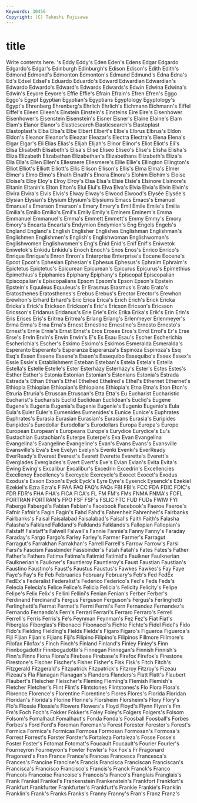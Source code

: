 ```yaml
---
Keywords: 30456 
Copyright: (C) Takeshi Fujisawa
---
```


# title

Write contents here.
's Eddy Eddy's Eden Eden's Edens Edgar Edgardo
Edgardo's Edgar's Edinburgh Edinburgh's Edison Edison's Edith Edith's Edmond Edmond's
Edmonton Edmonton's Edmund Edmund's Edna Edna's Ed's Edsel Edsel's Eduardo
Eduardo's Edward Edwardian Edwardian's Edwardo Edwardo's Edward's Edwards Edwards's Edwin
Edwina Edwina's Edwin's Eeyore Eeyore's Effie Effie's Efrain Efrain's Efren
Efren's Eggo Eggo's Egypt Egyptian Egyptian's Egyptians Egyptology Egyptology's Egypt's
Ehrenberg Ehrenberg's Ehrlich Ehrlich's Eichmann Eichmann's Eiffel Eiffel's Eileen Eileen's
Einstein Einstein's Einsteins Eire Eire's Eisenhower Eisenhower's Eisenstein Eisenstein's Eisner
Eisner's Elaine Elaine's Elam Elam's Elanor Elanor's Elasticsearch Elasticsearch's Elastoplast
Elastoplast's Elba Elba's Elbe Elbert Elbert's Elbe's Elbrus Elbrus's Eldon
Eldon's Eleanor Eleanor's Eleazar Eleazar's Electra Electra's Elena Elena's Elgar
Elgar's Eli Elias Elias's Elijah Elijah's Elinor Elinor's Eliot Eliot's
Eli's Elisa Elisabeth Elisabeth's Elisa's Elise Eliseo Eliseo's Elise's Elisha
Elisha's Eliza Elizabeth Elizabethan Elizabethan's Elizabethans Elizabeth's Eliza's Ella Ella's
Ellen Ellen's Ellesmere Ellesmere's Ellie Ellie's Ellington Ellington's Elliot Elliot's
Elliott Elliott's Ellis Ellison Ellison's Ellis's Elma Elma's Elmer Elmer's
Elmo Elmo's Elnath Elnath's Elnora Elnora's Elohim Elohim's Eloise Eloise's
Eloy Eloy's Elroy Elroy's Elsa Elsa's Elsie Elsie's Elsinore Elsinore's
Eltanin Eltanin's Elton Elton's Elul Elul's Elva Elva's Elvia Elvia's
Elvin Elvin's Elvira Elvira's Elvis Elvis's Elway Elway's Elwood Elwood's
Elysée Elysée's Elysian Elysian's Elysium Elysium's Elysiums Emacs Emacs's Emanuel
Emanuel's Emerson Emerson's Emery Emery's Emil Emile Emile's Emilia Emilia's
Emilio Emilio's Emil's Emily Emily's Eminem Eminem's Emma Emmanuel Emmanuel's
Emma's Emmett Emmett's Emmy Emmy's Emory Emory's Encarta Encarta's Endymion
Endymion's Eng Engels Engels's England England's English Englisher Englishes Englishman
Englishman's Englishmen Englishmen's English's Englishwoman Englishwoman's Englishwomen Englishwomen's Eng's Enid
Enid's Enif Enif's Eniwetok Eniwetok's Enkidu Enkidu's Enoch Enoch's Enos
Enos's Enrico Enrico's Enrique Enrique's Enron Enron's Enterprise Enterprise's Eocene
Eocene's Epcot Epcot's Ephesian Ephesian's Ephesus Ephesus's Ephraim Ephraim's Epictetus
Epictetus's Epicurean Epicurean's Epicurus Epicurus's Epimethius Epimethius's Epiphanies Epiphany Epiphany's
Episcopal Episcopalian Episcopalian's Episcopalians Epsom Epsom's Epson Epson's Epstein Epstein's
Equuleus Equuleus's Er Erasmus Erasmus's Erato Erato's Eratosthenes Eratosthenes's Erebus
Erebus's Erector Erector's Erewhon Erewhon's Erhard Erhard's Eric Erica Erica's
Erich Erich's Erick Ericka Ericka's Erick's Erickson Erickson's Eric's Ericson
Ericson's Ericsson Ericsson's Eridanus Eridanus's Erie Erie's Erik Erika Erika's
Erik's Erin Erin's Eris Erises Eris's Eritrea Eritrea's Erlang Erlang's
Erlenmeyer Erlenmeyer's Erma Erma's Erna Erna's Ernest Ernestine Ernestine's Ernesto
Ernesto's Ernest's Ernie Ernie's Ernst Ernst's Eros Eroses Eros's Errol
Errol's Er's Erse Erse's ErvIn ErvIn's Erwin Erwin's E's Es
Esau Esau's Escher Escherichia Escherichia's Escher's Eskimo Eskimo's Eskimos Esmeralda
Esmeralda's Esperanto Esperanto's Esperanza Esperanza's Espinoza Espinoza's Esq Esq's Essen
Essene Essene's Essen's Essequibo Essequibo's Essex Essex's Essie Essie's Establishment
Esteban Esteban's Estela Estela's Estella Estella's Estelle Estelle's Ester Esterházy
Esterházy's Ester's Estes Estes's Esther Esther's Estonia Estonian Estonian's Estonians
Estonia's Estrada Estrada's Ethan Ethan's Ethel Ethelred Ethelred's Ethel's Ethernet
Ethernet's Ethiopia Ethiopian Ethiopian's Ethiopians Ethiopia's Etna Etna's Eton Eton's
Etruria Etruria's Etruscan Etruscan's Etta Etta's Eu Eucharist Eucharistic Eucharist's
Eucharists Euclid Euclidean Euclidean's Euclid's Eugene Eugene's Eugenia Eugenia's Eugenie
Eugenie's Eugenio Eugenio's Eula Eula's Euler Euler's Eumenides Eumenides's Eunice
Eunice's Euphrates Euphrates's Eurasia Eurasian Eurasian's Eurasians Eurasia's Euripides Euripides's
Eurodollar Eurodollar's Eurodollars Europa Europa's Europe European European's Europeans Europe's
Eurydice Eurydice's Eu's Eustachian Eustachian's Euterpe Euterpe's Eva Evan Evangelina
Evangelina's Evangeline Evangeline's Evan's Evans Evans's Evansville Evansville's Eva's Eve
Evelyn Evelyn's Evenki Evenki's EverReady EverReady's Everest Everest's Everett Everette
Everette's Everett's Everglades Everglades's Evert Evert's Eve's Evian Evian's Evita
Evita's Ewing Ewing's Excalibur Excalibur's Excedrin Excedrin's Excellencies Excellency Excellency's
Exercycle Exercycle's Exocet Exocet's Exodus Exodus's Exxon Exxon's Eyck Eyck's
Eyre Eyre's Eysenck Eysenck's Ezekiel Ezekiel's Ezra Ezra's F FAA
FAQ FAQ's FAQs FBI FBI's FCC FDA FDIC FDIC's FDR
FDR's FHA FHA's FICA FICA's FL FM FM's FMs FNMA
FNMA's FOFL FORTRAN FORTRAN's FPO FSF FSF's FSLIC FTC FUD
FUDs FWIW FYI Fabergé Fabergé's Fabian Fabian's Facebook Facebook's Faeroe
Faeroe's Fafnir Fafnir's Fagin Fagin's Fahd Fahd's Fahrenheit Fahrenheit's Fairbanks
Fairbanks's Faisal Faisalabad Faisalabad's Faisal's Faith Faith's Falasha Falasha's Falkland
Falkland's Falklands Falklands's Fallopian Fallopian's Falstaff Falstaff's Falwell Falwell's Fannie
Fannie's Fanny Fanny's Faraday Faraday's Fargo Fargo's Farley Farley's Farmer
Farmer's Farragut Farragut's Farrakhan Farrakhan's Farrell Farrell's Farrow Farrow's Farsi
Farsi's Fascism Fassbinder Fassbinder's Fatah Fatah's Fates Fates's Father Father's
Fathers Fatima Fatima's Fatimid Fatimid's Faulkner Faulknerian Faulknerian's Faulkner's Fauntleroy
Fauntleroy's Faust Faustian Faustian's Faustino Faustino's Faust's Faustus Faustus's Fawkes
Fawkes's Fay Faye Faye's Fay's Fe Feb Februaries February February's
Feb's Fed FedEx FedEx's Federalist Federalist's Federico Federico's Fed's Feds
Feds's Felecia Felecia's Felice Felice's Felicia Felicia's Felicity Felicity's Felipe
Felipe's Felix Felix's Fellini Fellini's Fenian Fenian's Ferber Ferber's Ferdinand
Ferdinand's Fergus Ferguson Ferguson's Fergus's Ferlinghetti Ferlinghetti's Fermat Fermat's Fermi
Fermi's Fern Fernandez Fernandez's Fernando Fernando's Fern's Ferrari Ferrari's Ferraro
Ferraro's Ferrell Ferrell's Ferris Ferris's Fe's Feynman Feynman's Fez Fez's
Fiat Fiat's Fiberglas Fiberglas's Fibonacci Fibonacci's Fichte Fichte's Fidel Fidel's
Fido Fido's Fielding Fielding's Fields Fields's Figaro Figaro's Figueroa Figueroa's
Fiji Fijian Fijian's Fijians Fiji's Filipino Filipino's Filipinos Fillmore Fillmore's
Filofax Filofax's Finch Finch's Finland Finland's Finley Finley's Finn Finnbogadottir
Finnbogadottir's Finnegan Finnegan's Finnish Finnish's Finn's Finns Fiona Fiona's Firebase
Firebase's Firefox Firefox's Firestone Firestone's Fischer Fischer's Fisher Fisher's Fisk
Fisk's Fitch Fitch's Fitzgerald Fitzgerald's Fitzpatrick Fitzpatrick's Fitzroy Fitzroy's Fizeau
Fizeau's Fla Flanagan Flanagan's Flanders Flanders's Flatt Flatt's Flaubert Flaubert's
Fleischer Fleischer's Fleming Fleming's Flemish Flemish's Fletcher Fletcher's Flint Flint's
Flintstones Flintstones's Flo Flora Flora's Florence Florence's Florentine Florentine's Flores
Flores's Florida Floridan Floridan's Florida's Florine Florine's Florsheim Florsheim's Flory
Flory's Flo's Flossie Flossie's Flowers Flowers's Floyd Floyd's Flynn Flynn's
Fm Fm's Foch Foch's Fokker Fokker's Foley Foley's Folgers Folgers's
Folsom Folsom's Fomalhaut Fomalhaut's Fonda Fonda's Foosball Foosball's Forbes Forbes's
Ford Ford's Foreman Foreman's Forest Forester Forester's Forest's Formica Formica's
Formicas Formosa Formosan Formosan's Formosa's Forrest Forrest's Forster Forster's Fortaleza
Fortaleza's Fosse Fosse's Foster Foster's Fotomat Fotomat's Foucault Foucault's Fourier
Fourier's Fourneyron Fourneyron's Fowler Fowler's Fox Fox's Fr Fragonard Fragonard's
Fran France France's Frances Francesca Francesca's Frances's Francine Francine's Francis
Francisca Franciscan Franciscan's Francisca's Francisco Francisco's Francis's Franck Franck's Franco
Francois Francoise Francoise's Francois's Franco's Franglais Franglais's Frank Frankel Frankel's
Frankenstein Frankenstein's Frankfort Frankfort's Frankfurt Frankfurter Frankfurter's Frankfurt's Frankie Frankie's
Franklin Franklin's Frank's Franks Franks's Franny Franny's Fran's Franz Franz's
